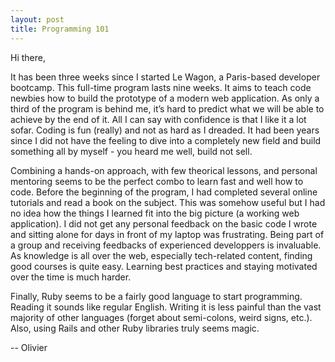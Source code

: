 ```yaml
---
layout: post
title: Programming 101
---
```


Hi there,


It has been three weeks since I started Le Wagon, a Paris-based developer bootcamp. This full-time program lasts nine weeks. It aims to teach code newbies how to build the prototype of a modern web application. As only a third of the program is behind me, it’s hard to predict what we will be able to achieve by the end of it. All I can say with confidence is that I like it a lot sofar. Coding is fun (really) and not as hard as I dreaded. It had been years since I did not have the feeling to dive into a completely new field and build something all by myself - you heard me well, build not sell.


Combining a hands-on approach, with few theorical lessons, and personal mentoring seems to be the perfect combo to learn fast and well how to code. Before the beginning of the program, I had completed several online tutorials and read a book on the subject. This was somehow useful but I had no idea how the things I learned fit into the big picture (a working web application). I did not get any personal feedback on the basic code I wrote and sitting alone for days in front of my laptop was frustrating. Being part of a group and receiving feedbacks of experienced developpers is invaluable. As knowledge is all over the web, especially tech-related content, finding good courses is quite easy. Learning best practices and staying motivated over the time is much harder.


Finally, Ruby seems to be a fairly good language to start programming. Reading it sounds like regular English. Writing it is less painful than the vast majority of other languages (forget about semi-colons, weird signs, etc.). Also, using Rails and other Ruby libraries truly seems magic.


-- Olivier